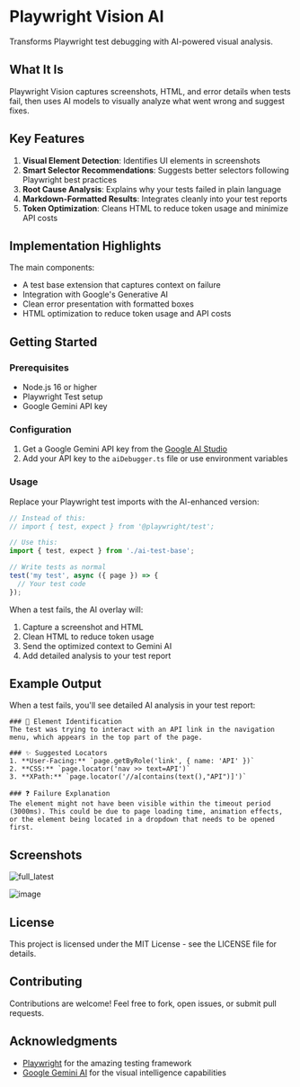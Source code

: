 # Playwright Vision AI

Transforms Playwright test debugging with AI-powered visual analysis.

## What It Is

Playwright Vision captures screenshots, HTML, and error details when tests fail, then uses AI models to visually analyze what went wrong and suggest fixes.

## Key Features

1. **Visual Element Detection**: Identifies UI elements in screenshots
2. **Smart Selector Recommendations**: Suggests better selectors following Playwright best practices
3. **Root Cause Analysis**: Explains why your tests failed in plain language
4. **Markdown-Formatted Results**: Integrates cleanly into your test reports
5. **Token Optimization**: Cleans HTML to reduce token usage and minimize API costs

## Implementation Highlights

The main components:
- A test base extension that captures context on failure
- Integration with Google's Generative AI
- Clean error presentation with formatted boxes
- HTML optimization to reduce token usage and API costs

## Getting Started

### Prerequisites

- Node.js 16 or higher
- Playwright Test setup
- Google Gemini API key

### Configuration

1. Get a Google Gemini API key from the [Google AI Studio](https://makersuite.google.com/)
2. Add your API key to the `aiDebugger.ts` file or use environment variables

### Usage

Replace your Playwright test imports with the AI-enhanced version:

```typescript
// Instead of this:
// import { test, expect } from '@playwright/test';

// Use this:
import { test, expect } from './ai-test-base';

// Write tests as normal
test('my test', async ({ page }) => {
  // Your test code
});
```

When a test fails, the AI overlay will:
1. Capture a screenshot and HTML
2. Clean HTML to reduce token usage
3. Send the optimized context to Gemini AI
4. Add detailed analysis to your test report

## Example Output

When a test fails, you'll see detailed AI analysis in your test report:

```
### 🎯 Element Identification
The test was trying to interact with an API link in the navigation menu, which appears in the top part of the page.

### ✨ Suggested Locators
1. **User-Facing:** `page.getByRole('link', { name: 'API' })`
2. **CSS:** `page.locator('nav >> text=API')`
3. **XPath:** `page.locator('//a[contains(text(),"API")]')`

### ❓ Failure Explanation
The element might not have been visible within the timeout period (3000ms). This could be due to page loading time, animation effects, or the element being located in a dropdown that needs to be opened first.
```

## Screenshots

![full_latest](https://github.com/user-attachments/assets/a1da4119-5631-46d4-8d15-d279f0ed3e04)

![image](https://github.com/user-attachments/assets/94daecc2-da56-4078-a537-49078f9663d6)

## License

This project is licensed under the MIT License - see the LICENSE file for details.

## Contributing

Contributions are welcome! Feel free to fork, open issues, or submit pull requests.

## Acknowledgments

- [Playwright](https://playwright.dev/) for the amazing testing framework
- [Google Gemini AI](https://deepmind.google/technologies/gemini/) for the visual intelligence capabilities
